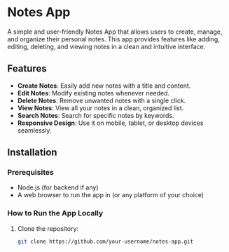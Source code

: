 
# Notes App

A simple and user-friendly Notes App that allows users to create, manage, and organize their personal notes. This app provides features like adding, editing, deleting, and viewing notes in a clean and intuitive interface.

## Features

- **Create Notes**: Easily add new notes with a title and content.
- **Edit Notes**: Modify existing notes whenever needed.
- **Delete Notes**: Remove unwanted notes with a single click.
- **View Notes**: View all your notes in a clean, organized list.
- **Search Notes**: Search for specific notes by keywords.
- **Responsive Design**: Use it on mobile, tablet, or desktop devices seamlessly.

## Installation

### Prerequisites

- Node.js (for backend if any)
- A web browser to run the app in (or any platform of your choice)

### How to Run the App Locally

1. Clone the repository:
   ```bash
   git clone https://github.com/your-username/notes-app.git

